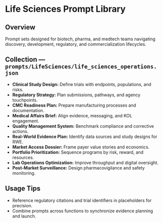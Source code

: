 # Life Sciences Prompt Library

## Overview
Prompt sets designed for biotech, pharma, and medtech teams navigating discovery, development, regulatory, and commercialization lifecycles.

## Collection — `prompts/LifeSciences/life_sciences_operations.json`
- **Clinical Study Design:** Define trials with endpoints, populations, and risks.
- **Regulatory Strategy:** Plan submissions, pathways, and agency touchpoints.
- **CMC Readiness Plan:** Prepare manufacturing processes and documentation.
- **Medical Affairs Brief:** Align evidence, messaging, and KOL engagement.
- **Quality Management System:** Benchmark compliance and corrective actions.
- **Real-World Evidence Plan:** Identify data sources and study designs for RWE.
- **Market Access Dossier:** Frame payer value stories and economics.
- **Portfolio Prioritization:** Sequence programs by risk, reward, and resources.
- **Lab Operations Optimization:** Improve throughput and digital oversight.
- **Post-Market Surveillance:** Design pharmacovigilance and safety monitoring.

## Usage Tips
- Reference regulatory citations and trial identifiers in placeholders for precision.
- Combine prompts across functions to synchronize evidence planning and launch.
